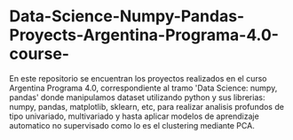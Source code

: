 # Data-Science-Numpy-Pandas-Proyects-Argentina-Programa-4.0-course-
En este repositorio se encuentran los proyectos realizados en el curso Argentina Programa 4.0, correspondiente al tramo 'Data Science: numpy, pandas' donde manipulamos dataset utilizando python y sus librerias: numpy, pandas, matplotlib, sklearn, etc, para realizar analisis profundos de tipo univariado, multivariado y hasta aplicar modelos de aprendizaje automatico no supervisado como lo es el clustering mediante PCA.
